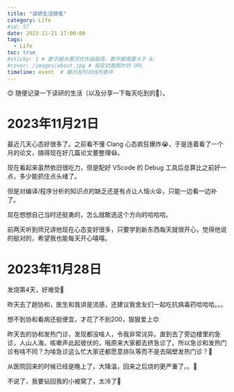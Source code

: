 ```yaml
---
title: "读研生活随笔"
category: Life
#id: 57
date: 2023-11-21 17:00:00
tags: 
  - Life
toc: true
#sticky: 1 # 数字越大置顶优先级越高。数字都需要大于 0。
#cover: /images/about.jpg # 指定封面图片的 URL
timeline: event  # 展示在时间线列表中
---
```

😊 随便记录一下读研的生活（以及分享一下每天吃到的🍉）。
<!--more-->

# 2023年11月21日

最近几天心态好很多了。之前看不懂 Clang 心态疯狂爆炸😭，于是连着看了一个月的论文，搞得现在好几篇论文要整理😷。

现在看起来虽然依旧很吃力，但是配好 VScode 的 Debug 工具后总算比之前好一点，多少能抓住点头绪了。

但是对编译/程序分析的知识点的缺乏还是有点让人恼火😫，只能一边看一边补了。

现在想想自己当时还挺勇的，怎么就敢选这个方向的哈哈哈。

前两天听到师兄讲他现在心态变好很多，只要学到新东西每天就很开心，觉得他说的挺对的，希望我也能每天开心嘻嘻。

# 2023年11月28日

发烧第4天，好难受🤒

昨天去了趟协和，医生和我讲是流感，还建议我舍友们一起吃抗病毒药哈哈哈。。。

想不到协和看病还挺便宜，才花了不到200，狠狠爱上😍

昨天去的协和发热门诊，发现都没啥人，令我非常诧异。直到去了旁边楼里的急诊，人山人海，咳嗽声此起彼伏的，哦原来大家都去挤急诊了。所以急诊和发热门诊有啥不同？为啥急诊这么忙大家还都愿意排队等而不是去隔壁发热门诊？🤔

从医院回来的时候已经是晚上了，大降温，回来之后烧的更严重了。。🤕

不说了，我要钻回我的小被窝了，太冷了🥶